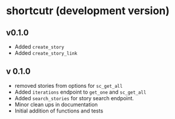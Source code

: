 # shortcutr (development version)


## v0.1.0

* Added `create_story`
* Added `create_story_link`



## v 0.1.0

* removed stories from options for `sc_get_all`
* Added `iterations` endpoint to `get_one` and `sc_get_all`
* Added `search_stories` for story search endpoint. 
* Minor clean ups in documentation
* Initial addition of functions and tests
